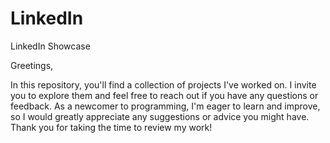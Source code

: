 # LinkedIn
LinkedIn Showcase

Greetings,

In this repository, you'll find a collection of projects I've worked on.
I invite you to explore them and feel free to reach out if you have any questions or feedback.
As a newcomer to programming, I'm eager to learn and improve, so I would greatly appreciate any suggestions or advice you might have.
Thank you for taking the time to review my work!
